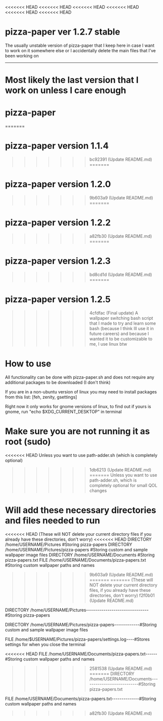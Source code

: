 <<<<<<< HEAD
<<<<<<< HEAD
<<<<<<< HEAD
<<<<<<< HEAD
<<<<<<< HEAD
<<<<<<< HEAD
# pizza-paper ver 1.2.7 stable
The usually unstable version of pizza-paper that I keep here in case I want to work on it somewhere else or I accidentally delete the main files that I've been working on
___
Most likely the last version that I work on unless I care enough
=======
# pizza-paper
=======
# pizza-paper version 1.1.4
>>>>>>> bc92391 (Update README.md)
=======
# pizza-paper version 1.2.0
>>>>>>> 9b603a9 (Update README.md)
=======
# pizza-paper version 1.2.2
>>>>>>> a82fb30 (Update README.md)
=======
# pizza-paper version 1.2.3
>>>>>>> bd8cd1d (Update README.md)
=======
# pizza-paper version 1.2.5
>>>>>>> 4cfdfac (Final update)
A wallpaper switching bash script that I made to try and learn some bash (because I think Ill use it in future careers) and because I wanted it to be customizable to me, I use linux btw

# How to use
All functionality can be done with pizza-paper.sh and does not require any additional packages to be downloaded (I don't think)

If you are in a non-ubuntu version of linux you may need to install packages from this list: [feh, zenity, gsettings]

Right now it only works for gnome versions of linux, to find out if yours is gnome, run "echo $XDG_CURRENT_DESKTOP" in terminal

# Make sure you are not running it as root (sudo)
<<<<<<< HEAD
Unless you want to use path-adder.sh (which is completely optional)
>>>>>>> 1db6213 (Update README.md)
=======
Unless you want to use path-adder.sh, which is completely optional for small QOL changes

# Will add these necessary directories and files needed to run
<<<<<<< HEAD
(These will NOT delete your current directory files if you already have these directories, don't worry)
<<<<<<< HEAD
DIRECTORY /home/USERNAME/Pictures                   #Storing pizza-papers
DIRECTORY /home/USERNAME/Pictures/pizza-papers      #Storing custom and sample wallpaper image files
DIRECTORY /home/USERNAME/Documents                  #Storing pizza-papers.txt
FILE /home/USERNAME/Documents/pizza-papers.txt      #Storing custom wallpaper paths and names
>>>>>>> 9b603a9 (Update README.md)
=======
=======
(These will NOT delete your current directory files, if you already have these directories, don't worry)
>>>>>>> f2f0b01 (Update README.md)

DIRECTORY /home/USERNAME/Pictures--------------------------------#Storing pizza-papers

DIRECTORY /home/USERNAME/Pictures/pizza-papers-------------#Storing custom and sample wallpaper image files

FILE /home/$USERNAME/Pictures/pizza-papers/settings.log----#Stores settings for when you close the terminal

<<<<<<< HEAD
FILE /home/USERNAME/Documents/pizza-papers.txt------#Storing custom wallpaper paths and names
>>>>>>> 2581538 (Update README.md)
=======
DIRECTORY /home/USERNAME/Documents----------------------------#Storing pizza-papers.txt

FILE /home/USERNAME/Documents/pizza-papers.txt--------------#Storing custom wallpaper paths and names
>>>>>>> a82fb30 (Update README.md)
